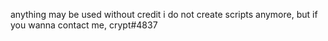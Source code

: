 anything may be used without credit
i do not create scripts anymore, but if you wanna contact me, crypt#4837
